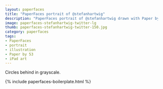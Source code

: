```yaml
---
layout: paperfaces
title: "PaperFaces portrait of @stefanhartwig"
description: "PaperFaces portrait of @stefanhartwig drawn with Paper by 53 on an iPad."
image: paperfaces-stefanhartwig-twitter-lg
thumb: paperfaces-stefanhartwig-twitter-150.jpg
category: paperfaces
tags: 
- PaperFaces
- portrait
- illustration
- Paper by 53
- iPad art
---
```


Circles behind in grayscale.

{% include paperfaces-boilerplate.html %}